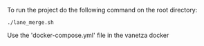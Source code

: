 To run the project do the following command on the root directory:

`./lane_merge.sh`

Use the 'docker-compose.yml' file in the vanetza docker
